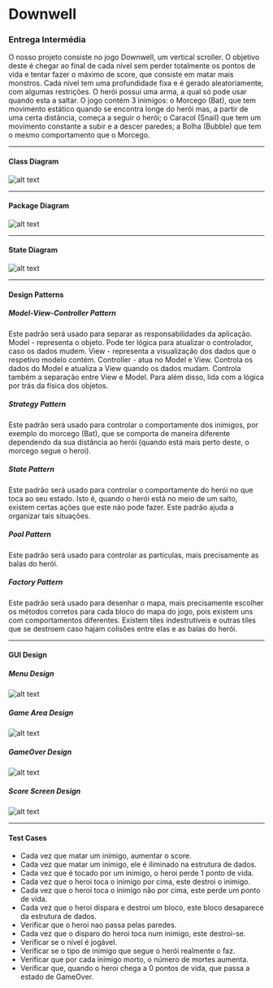 # Downwell

### Entrega Intermédia

O nosso projeto consiste no jogo Downwell, um vertical scroller. O objetivo deste é chegar ao final de cada nível sem perder totalmente os pontos de vida e tentar fazer o máximo de score, que consiste em matar mais monstros. Cada nível tem uma profundidade fixa e é gerado aleatoriamente, com algumas restrições. O herói possui uma arma, a qual só pode usar quando esta a saltar. O jogo contém 3 inimigos: o Morcego (Bat), que tem movimento estático quando se encontra longe do herói mas, a partir de uma certa distância, começa a seguir o herói; o Caracol (Snail) que tem um movimento constante a subir e a descer paredes; a Bolha (Bubble) que tem o mesmo comportamento que o Morcego. 

--- 

#### Class Diagram

![alt text](https://cloud.githubusercontent.com/assets/25725586/25557268/3e5c2632-2d06-11e7-8616-1b465d019296.png)

---

#### Package Diagram

![alt text](https://cloud.githubusercontent.com/assets/25725586/25557297/cd648a7c-2d06-11e7-84e8-15c81e126104.png)

---

#### State Diagram

![alt text](https://cloud.githubusercontent.com/assets/25725586/25557311/fc8c3aa2-2d06-11e7-8fbe-9e3ad83b3672.png)

---
#### Design Patterns

##### Model-View-Controller Pattern
Este padrão será usado para separar as responsabilidades da aplicação.
  Model - representa o objeto. Pode ter lógica para atualizar o controlador, caso os dados mudem.
  View - representa a visualização dos dados que o respetivo modelo contém.
	Controller - atua no Model e View. Controla os dados do Model e atualiza a View quando os dados mudam. Controla também a separação entre View e Model. Para além disso, lida com a lógica por trás da física dos objetos.

##### Strategy Pattern
Este padrão será usado para controlar o comportamente dos inimigos, por exemplo do morcego (Bat), que se comporta de maneira diferente dependendo da sua distância ao herói (quando está mais perto deste, o morcego segue o heroi).

##### State Pattern
Este padrão será usado para controlar o comportamente do herói no que toca ao seu estado. Isto é, quando o herói está no meio de um salto, existem certas ações que este não pode fazer. Este padrão ajuda a organizar tais situações.

##### Pool Pattern 
Este padrão será usado para controlar as partículas, mais precisamente as balas do herói. 

##### Factory Pattern
Este padrão será usado para desenhar o mapa, mais precisamente escolher os métodos corretos para cada bloco do mapa do jogo, pois existem uns com comportamentos diferentes. Existem tiles indestrutíveis e outras tiles que se destroem caso hajam colisões entre elas e as balas do herói. 

---

#### GUI Design

##### Menu Design
![alt text](https://cloud.githubusercontent.com/assets/25725586/25557553/df869c0e-2d0b-11e7-9da2-fa293d4683b5.png)

##### Game Area Design
![alt text](https://cloud.githubusercontent.com/assets/25725586/25557554/e2e05944-2d0b-11e7-8748-278fa951b97f.png)

##### GameOver Design
![alt text](https://cloud.githubusercontent.com/assets/25725586/25557551/dce4fd42-2d0b-11e7-9a6a-b038913a3d55.png)

##### Score Screen Design
![alt text](https://cloud.githubusercontent.com/assets/25725586/25557555/e2f72854-2d0b-11e7-9f52-fb7dd9f036b2.png)

--- 

#### Test Cases
* Cada vez que matar um inimigo, aumentar o score.
* Cada vez que matar um inimigo, ele é iliminado na estrutura de dados.
* Cada vez que é tocado por um inimigo, o heroi perde 1 ponto de vida.
* Cada vez que o heroi toca o inimigo por cima, este destroi o inimigo.
* Cada vez que o heroi toca o inimigo não por cima, este perde um ponto de vida.
* Cada vez que o heroi dispara e destroi um bloco, este bloco desaparece da estrutura de dados.
* Verificar que o heroi nao passa pelas paredes.
* Cada vez que o disparo do heroi toca num inimigo, este destroi-se.
* Verificar se o nível é jogável.
* Verificar se o tipo de inimigo que segue o herói realmente o faz.
* Verificar que por cada inimigo morto, o número de mortes aumenta. 
* Verificar que, quando o heroi chega a 0 pontos de vida, que passa a estado de GameOver.

